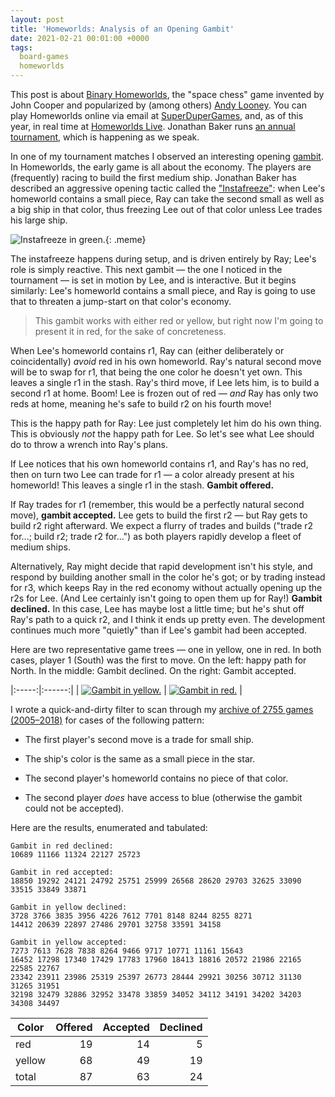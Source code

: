 ```yaml
---
layout: post
title: 'Homeworlds: Analysis of an Opening Gambit'
date: 2021-02-21 00:01:00 +0000
tags:
  board-games
  homeworlds
---
```


This post is about [Binary Homeworlds](https://boardgamegeek.com/boardgame/14634/homeworlds), the "space chess" game invented by
John Cooper and popularized by (among others) [Andy Looney](http://www.wunderland.com/WTS/Andy/Games/ILoveHomeworlds.html).
You can play Homeworlds online via email at [SuperDuperGames](http://superdupergames.org/gameinfo.html?game=homeworlds),
and, as of this year, in real time at [Homeworlds Live](https://homeworlds-live2.glitch.me/lobby).
Jonathan Baker runs [an annual tournament](https://jpeterbaker.github.io/homeworlds/site/tournament/tmain.html),
which is happening as we speak.

In one of my tournament matches I observed an interesting opening [gambit](https://en.wikipedia.org/wiki/Gambit).
In Homeworlds, the early game is all about the economy. The players are (frequently) racing to build the first
medium ship. Jonathan Baker has described an aggressive opening tactic called the
["Instafreeze"](https://jpeterbaker.github.io/homeworlds/site/tactics.html#instafreeze):
when Lee's homeworld contains a small piece, Ray can take the second small as well as a big ship
in that color, thus freezing Lee out of that color unless Lee trades his large ship.

![Instafreeze in green.](/blog/images/2021-02-21-instafreeze-in-green.png){: .meme}

The instafreeze happens during setup, and is driven entirely by Ray; Lee's role is simply reactive.
This next gambit — the one I noticed in the tournament — is set in motion by Lee, and is interactive.
But it begins similarly: Lee's homeworld contains a small piece, and Ray is going to use that to
threaten a jump-start on that color's economy.

> This gambit works with either red or yellow, but right now I'm going to present it in red,
> for the sake of concreteness.

When Lee's homeworld contains r1, Ray can (either deliberately or coincidentally)
_avoid_ red in his own homeworld. Ray's natural second move will be to swap for r1, that being
the one color he doesn't yet own. This leaves a single r1 in the stash. Ray's third move,
if Lee lets him, is to build a second r1 at home. Boom! Lee is frozen out of red —
_and_ Ray has only two reds at home, meaning he's safe to build r2 on his fourth move!

This is the happy path for Ray: Lee just completely let him do his own thing. This is obviously
_not_ the happy path for Lee. So let's see what Lee should do to throw a wrench into Ray's plans.

If Lee notices that his own homeworld contains r1, and Ray's has no red, then on turn two
Lee can trade for r1 — a color already present at his homeworld! This leaves a single r1
in the stash. <b>Gambit offered.</b>

If Ray trades for r1 (remember, this would be a perfectly natural second move), <b>gambit accepted.</b>
Lee gets to build the first r2 — but Ray gets to build r2 right afterward. We expect a flurry
of trades and builds ("trade r2 for...; build r2; trade r2 for...") as both players rapidly
develop a fleet of medium ships.

Alternatively, Ray might decide that rapid development isn't his style, and respond by
building another small in the color he's got; or by trading instead for r3, which keeps Ray in
the red economy without actually opening up the r2s for Lee. (And Lee certainly isn't
going to open them up for Ray!) <b>Gambit declined.</b> In this case, Lee has maybe lost
a little time; but he's shut off Ray's path to a quick r2, and I think it ends up
pretty even. The development continues much more "quietly" than if Lee's gambit had
been accepted.

Here are two representative game trees — one in yellow, one in red. In both cases,
player 1 (South) was the first to move. On the left: happy path for North.
In the middle: Gambit declined. On the right: Gambit accepted.

|:-----:|:------:|
| [![Gambit in yellow.](/blog/images/2021-02-21-gambit-in-yellow.png)](/blog/images/2021-02-21-gambit-in-yellow.png) | [![Gambit in red.](/blog/images/2021-02-21-gambit-in-red.png)](/blog/images/2021-02-21-gambit-in-red.png) |

I wrote a quick-and-dirty filter to scan through my
[archive of 2755 games (2005–2018)](https://github.com/Quuxplusone/Homeworlds/tree/master/superdupergames-archive)
for cases of the following pattern:

- The first player's second move is a trade for small ship.

- The ship's color is the same as a small piece in the star.

- The second player's homeworld contains no piece of that color.

- The second player *does* have access to blue (otherwise the gambit could not be accepted).

Here are the results, enumerated and tabulated:

    Gambit in red declined:
    10689 11166 11324 22127 25723

    Gambit in red accepted:
    18850 19292 24121 24792 25751 25999 26568 28620 29703 32625 33090 33515 33849 33871

    Gambit in yellow declined:
    3728 3766 3835 3956 4226 7612 7701 8148 8244 8255 8271
    14412 20639 22897 27486 29701 32758 33591 34158

    Gambit in yellow accepted:
    7273 7613 7628 7838 8264 9466 9717 10771 11161 15643
    16452 17298 17340 17429 17783 17960 18413 18816 20572 21986 22165 22585 22767
    23342 23911 23986 25319 25397 26773 28444 29921 30256 30712 31130 31265 31951
    32198 32479 32886 32952 33478 33859 34052 34112 34191 34202 34203 34308 34497

| Color   | Offered | Accepted | Declined |
|---------|--------:|---------:|---------:|
| red     | 19      |       14 |        5 |
| yellow  | 68      |       49 |       19 |
| total   | 87      |       63 |       24 |
